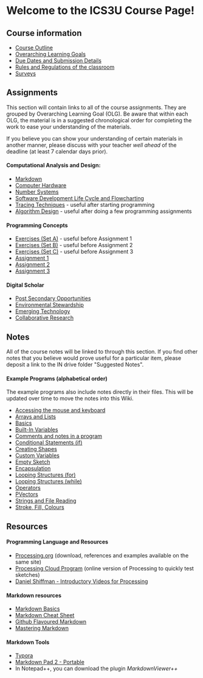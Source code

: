 # Welcome to the ICS3U Course Page!

## Course information

* [Course Outline](./Course-Overview)
* [Overarching Learning Goals](./images/ICS3U.jpg)
* [Due Dates and Submission Details](./Due-Dates-and-Submission-Details)
* [Rules and Regulations of the classroom](./Rules-and-Regulations)
* [Surveys](./Surveys)

## Assignments

This section will contain links to all of the course assignments.  They are grouped by Overarching Learning Goal (OLG).  Be aware that within each OLG, the material is in a suggested chronological order for completing the work to ease your understanding of the materials.  

If you believe you can show your understanding of certain materials in another manner, please discuss with your teacher _well ahead_ of the deadline (at least 7 calendar days prior).

#### Computational Analysis and Design:
* [Markdown]()
* [Computer Hardware]()
* [Number Systems]()
* [Software Development Life Cycle and Flowcharting]()
* [Tracing Techniques]() - useful after starting programming
* [Algorithm Design]() - useful after doing a few programming assignments

#### Programming Concepts
* [Exercises (Set A)](./Processing-Exercise-Set-A) - useful before Assignment 1
* [Exercises (Set B)](./Processing-Exercise-Set-B) - useful before Assignment 2
* [Exercises (Set C)](./Processing-Exercise-Set-C) - useful before Assignment 3
* [Assignment 1]()
* [Assignment 2]()
* [Assignment 3]()

#### Digital Scholar
* [Post Secondary Opportunities]()
* [Environmental Stewardship]()
* [Emerging Technology]()
* [Collaborative Research]()

## Notes

All of the course notes will be linked to through this section.  If you find other notes that you believe would prove useful for a particular item, please deposit a link to the IN drive folder "Suggested Notes".

#### Example Programs (alphabetical order)
The example programs also include notes directly in their files.  This will be updated over time to move the notes into this Wiki.

* [Accessing the mouse and keyboard]()
* [Arrays and Lists]()
* [Basics]()
* [Built-In Variables]()
* [Comments and notes in a program]()
* [Conditional Statements (if)]()
* [Creating Shapes]()
* [Custom Variables]()
* [Empty Sketch]()
* [Encapsulation]()
* [Looping Structures (for)]()
* [Looping Structures (while)]()
* [Operators]()
* [PVectors]()
* [Strings and File Reading]()
* [Stroke, Fill, Colours]()


## Resources
#### Programming Language and Resources
* [Processing.org](http://www.processing.org/) (download, references and examples available on the same site)
* [Processing Cloud Program](http://sketchpad.cc/) (online version of Processing to quickly test sketches)
* [Daniel Shiffman - Introductory Videos for Processing](http://vimeo.com/channels/introcompmedia)

#### Markdown resources
* [Markdown Basics](http://www.markdowntutorial.com/lesson/1/)
* [Markdown Cheat Sheet](https://guides.github.com/pdfs/markdown-cheatsheet-online.pdf)
* [Github Flavoured Markdown](https://help.github.com/articles/basic-writing-and-formatting-syntax/)
* [Mastering Markdown](https://guides.github.com/features/mastering-markdown/)

#### Markdown Tools
* [Typora](https://www.typora.io/)
* [Markdown Pad 2 - Portable](http://markdownpad.com/faq.html#portable)
* In Notepad++, you can download the plugin _MarkdownViewer++_